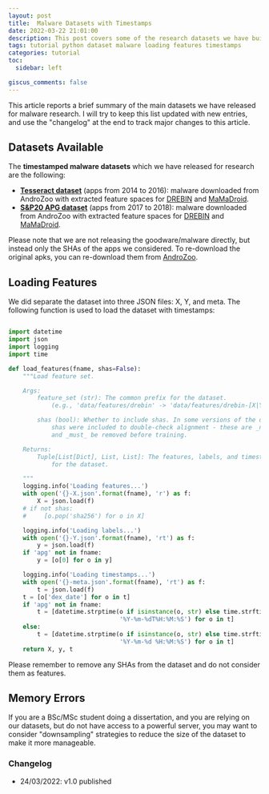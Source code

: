 ```yaml
---
layout: post
title:  Malware Datasets with Timestamps
date: 2022-03-22 21:01:00
description: This post covers some of the research datasets we have built for research.
tags: tutorial python dataset malware loading features timestamps
categories: tutorial
toc:
  sidebar: left

giscus_comments: false
---
```


This article reports a brief summary of the main datasets we have released for malware research. I will try to keep this list updated with new entries, and use the "changelog" at the end to track major changes to this article.

## Datasets Available

The **timestamped malware datasets** which we have released for research are the following:

- [**Tesseract dataset**](https://s2lab.cs.ucl.ac.uk/projects/tesseract/) (apps from 2014 to 2016): malware downloaded from AndroZoo with extracted feature spaces for [DREBIN](https://www.ndss-symposium.org/wp-content/uploads/2017/09/11_3_1.pdf) and [MaMaDroid](https://www.ndss-symposium.org/ndss2017/ndss-2017-programme/mamadroid-detecting-android-malware-building-markov-chains-behavioral-models/).
- [**S&P20 APG dataset**](https://s2lab.cs.ucl.ac.uk/projects/intriguing/) (apps from 2017 to 2018): malware downloaded from AndroZoo with extracted feature spaces for [DREBIN](https://www.ndss-symposium.org/wp-content/uploads/2017/09/11_3_1.pdf) and [MaMaDroid](https://www.ndss-symposium.org/ndss2017/ndss-2017-programme/mamadroid-detecting-android-malware-building-markov-chains-behavioral-models/).

Please note that we are not releasing the goodware/malware directly, but instead only the SHAs of the apps we considered. To re-download the original apks, you can re-download them from [AndroZoo](https://androzoo.uni.lu).


## Loading Features

We did separate the dataset into three JSON files: X, Y, and meta. The following function is used to load the dataset with timestamps:

```python

import datetime
import json
import logging
import time

def load_features(fname, shas=False):
    """Load feature set.

    Args:
        feature_set (str): The common prefix for the dataset.
            (e.g., 'data/features/drebin' -> 'data/features/drebin-[X|Y|meta].json')

        shas (bool): Whether to include shas. In some versions of the dataset,
            shas were included to double-check alignment - these are _not_ features
            and _must_ be removed before training.

    Returns:
        Tuple[List[Dict], List, List]: The features, labels, and timestamps
            for the dataset.

    """
    logging.info('Loading features...')
    with open('{}-X.json'.format(fname), 'r') as f:
        X = json.load(f)
    # if not shas:
    #     [o.pop('sha256') for o in X]

    logging.info('Loading labels...')
    with open('{}-Y.json'.format(fname), 'rt') as f:
        y = json.load(f)
    if 'apg' not in fname:
        y = [o[0] for o in y]

    logging.info('Loading timestamps...')
    with open('{}-meta.json'.format(fname), 'rt') as f:
        t = json.load(f)
    t = [o['dex_date'] for o in t]
    if 'apg' not in fname:
        t = [datetime.strptime(o if isinstance(o, str) else time.strftime('%Y-%m-%d %H:%M:%S', time.localtime(o)),
                               '%Y-%m-%dT%H:%M:%S') for o in t]
    else:
        t = [datetime.strptime(o if isinstance(o, str) else time.strftime('%Y-%m-%d %H:%M:%S', time.localtime(o)),
                               '%Y-%m-%d %H:%M:%S') for o in t]
    return X, y, t
```

Please remember to remove any SHAs from the dataset and do not consider them as features.


## Memory Errors

If you are a BSc/MSc student doing a dissertation, and you are relying on our datasets, but do not have access to a powerful server, you may want to consider "downsampling" strategies to reduce the size of the dataset to make it more manageable.


### Changelog

- 24/03/2022: v1.0 published
